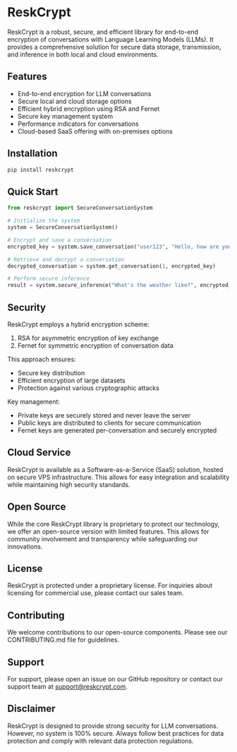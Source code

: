 # ReskCrypt

ReskCrypt is a robust, secure, and efficient library for end-to-end encryption of conversations with Language Learning Models (LLMs). It provides a comprehensive solution for secure data storage, transmission, and inference in both local and cloud environments.

## Features

- End-to-end encryption for LLM conversations
- Secure local and cloud storage options
- Efficient hybrid encryption using RSA and Fernet
- Secure key management system
- Performance indicators for conversations
- Cloud-based SaaS offering with on-premises options

## Installation

```bash
pip install reskcrypt
```

## Quick Start

```python
from reskcrypt import SecureConversationSystem

# Initialize the system
system = SecureConversationSystem()

# Encrypt and save a conversation
encrypted_key = system.save_conversation("user123", "Hello, how are you?", 30)

# Retrieve and decrypt a conversation
decrypted_conversation = system.get_conversation(1, encrypted_key)

# Perform secure inference
result = system.secure_inference("What's the weather like?", encrypted_key)
```

## Security

ReskCrypt employs a hybrid encryption scheme:

1. RSA for asymmetric encryption of key exchange
2. Fernet for symmetric encryption of conversation data

This approach ensures:

- Secure key distribution
- Efficient encryption of large datasets
- Protection against various cryptographic attacks

Key management:
- Private keys are securely stored and never leave the server
- Public keys are distributed to clients for secure communication
- Fernet keys are generated per-conversation and securely encrypted

## Cloud Service

ReskCrypt is available as a Software-as-a-Service (SaaS) solution, hosted on secure VPS infrastructure. This allows for easy integration and scalability while maintaining high security standards.

## Open Source

While the core ReskCrypt library is proprietary to protect our technology, we offer an open-source version with limited features. This allows for community involvement and transparency while safeguarding our innovations.

## License

ReskCrypt is protected under a proprietary license. For inquiries about licensing for commercial use, please contact our sales team.

## Contributing

We welcome contributions to our open-source components. Please see our CONTRIBUTING.md file for guidelines.

## Support

For support, please open an issue on our GitHub repository or contact our support team at support@reskcrypt.com.

## Disclaimer

ReskCrypt is designed to provide strong security for LLM conversations. However, no system is 100% secure. Always follow best practices for data protection and comply with relevant data protection regulations.
